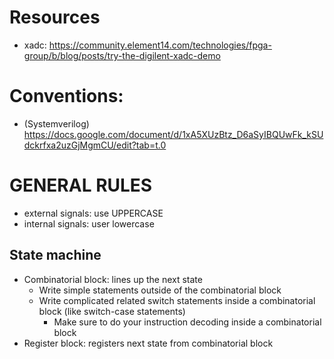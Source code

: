 # Resources
- xadc: https://community.element14.com/technologies/fpga-group/b/blog/posts/try-the-digilent-xadc-demo

# Conventions:
- (Systemverilog) https://docs.google.com/document/d/1xA5XUzBtz_D6aSyIBQUwFk_kSUdckrfxa2uzGjMgmCU/edit?tab=t.0


# GENERAL RULES
- external signals: use UPPERCASE
- internal signals: user lowercase

## State machine
- Combinatorial block: lines up the next state
	- Write simple statements outside of the combinatorial block
	- Write complicated related switch statements inside a combinatorial block (like switch-case statements)
		- Make sure to do your instruction decoding inside a combinatorial block
- Register block: registers next state from combinatorial block

